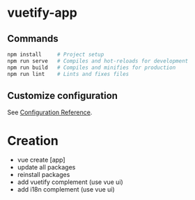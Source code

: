 # vuetify-app
## Commands
``` powershell
npm install     # Project setup
npm run serve   # Compiles and hot-reloads for development
npm run build   # Compiles and minifies for production
npm run lint    # Lints and fixes files
```

## Customize configuration
See [Configuration Reference](https://cli.vuejs.org/config/).


# Creation
- vue create [app] 
- update all packages
- reinstall packages
- add vuetify complement (use vue ui)
- add i18n complement (use vue ui)